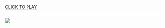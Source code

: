 
<a href="https://premium76.site?title=harry_potter_games_unblocked&ref=13M">CLICK TO PLAY</a></h3>
<hr>

<a href="https://premium76.site?title=harry_potter_games_unblocked&ref=13M"><img src="https://clearcache.store/games.png"></a>


